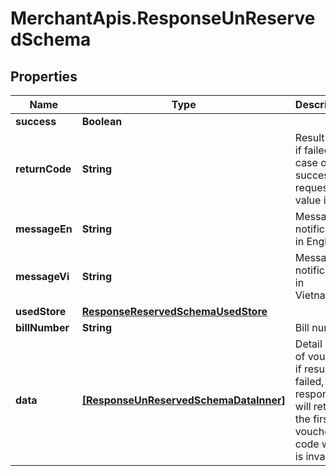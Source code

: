 # MerchantApis.ResponseUnReservedSchema

## Properties

Name | Type | Description | Notes
------------ | ------------- | ------------- | -------------
**success** | **Boolean** |  | [optional] 
**returnCode** | **String** | Result code if failed. In case of successful request: value is null | [optional] 
**messageEn** | **String** | Message notification in English | [optional] 
**messageVi** | **String** | Message notification in Vietnamese | [optional] 
**usedStore** | [**ResponseReservedSchemaUsedStore**](ResponseReservedSchemaUsedStore.md) |  | [optional] 
**billNumber** | **String** | Bill number | [optional] 
**data** | [**[ResponseUnReservedSchemaDataInner]**](ResponseUnReservedSchemaDataInner.md) | Detail items of voucher, if result is failed, response will return the first voucher code which is invalid | [optional] 


